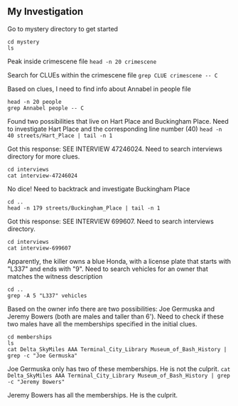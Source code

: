 ## My Investigation
Go to mystery directory to get started
```
cd mystery
ls
```

Peak inside crimescene file
`head -n 20 crimescene`

Search for CLUEs within the crimescene file
`grep CLUE crimescene -- C`


Based on clues, I need to find info about Annabel in people file
```
head -n 20 people
grep Annabel people -- C
```

Found two possibilities that live on Hart Place and Buckingham Place. Need to investigate Hart Place and the corresponding line number (40)
`head -n 40 streets/Hart_Place | tail -n 1`

Got this response: SEE INTERVIEW 47246024. Need to search interviews directory for more clues.
```
cd interviews
cat interview-47246024
```

No dice! Need to backtrack and investigate Buckingham Place
```
cd ..
head -n 179 streets/Buckingham_Place | tail -n 1
```

Got this response: SEE INTERVIEW 699607. Need to search interviews directory.
```
cd interviews
cat interview-699607
```

Apparently, the killer owns a blue Honda, with a license plate that starts with "L337" and ends with "9". Need to search vehicles for an owner that matches the witness description
```
cd ..
grep -A 5 "L337" vehicles
```

Based on the owner info there are two possibilities: Joe Germuska and Jeremy Bowers (both are males and taller than 6'). Need to check if these two males have all the memberships specified in the initial clues.
```
cd memberships
ls
cat Delta_SkyMiles AAA Terminal_City_Library Museum_of_Bash_History | grep -c "Joe Germuska"
```

Joe Germuska only has two of these memberships. He is not the culprit.
`cat Delta_SkyMiles AAA Terminal_City_Library Museum_of_Bash_History | grep -c "Jeremy Bowers"`

Jeremy Bowers has all the memberships. He is the culprit.
